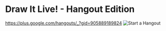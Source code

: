 Draw It Live! - Hangout Edition
===============================

<https://plus.google.com/hangouts/_?gid=905889189824>
  ![Start a Hangout](https://ssl.gstatic.com/s2/oz/images/stars/hangout/1/gplus-hangout-60x230-normal.png)
